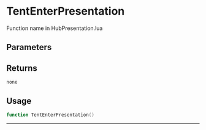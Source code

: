 # TentEnterPresentation
Function name in HubPresentation.lua
## Parameters

## Returns
`none`
## Usage
```lua
function TentEnterPresentation()
```
---
